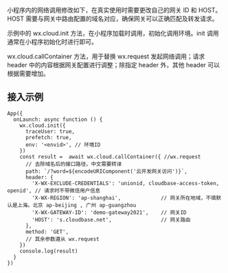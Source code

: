 小程序内的网络调用修改如下，在真实使用时需要更改自己的网关 ID 和 HOST。HOST 需要与网关中路由配置的域名对应，确保网关可以正确匹配及转发请求。

示例中的 wx.cloud.init 方法，在小程序加载时调用，初始化调用环境。init 调用通常在小程序初始化时进行即可。

wx.cloud.callContainer 方法，用于替换 wx.request 发起网络调用；请求 header 中的内容根据网关配置进行调整；除指定 header 外，其他 header 可以根据需要增加。


## 接入示例

``` 
App({
  onLaunch: async function () {
    wx.cloud.init({
      traceUser: true,
      prefetch: true,
      env: '<envid>', // 环境ID
    })
    const result =  await wx.cloud.callContainer({ //wx.request
      // 去除域名后的接口路径，中文需要转译
      path: `/?word=${encodeURIComponent('云开发网关访问')}`,
      header: {
        'X-WX-EXCLUDE-CREDENTIALS': 'unionid, cloudbase-access-token, openid', // 请求时不带微信用户信息
        'X-WX-REGION': 'ap-shanghai',             // 网关所在地域，不填默认是上海。北京 ap-beijing , 广州 ap-guangzhou
        'X-WX-GATEWAY-ID': 'demo-gateway2021',    // 网关ID
        'HOST': 's.cloudbase.net',                // 网关路由
      },
      method: 'GET',
      // 其余参数遵从 wx.request
    })
    console.log(result)
  }
})
```

 
